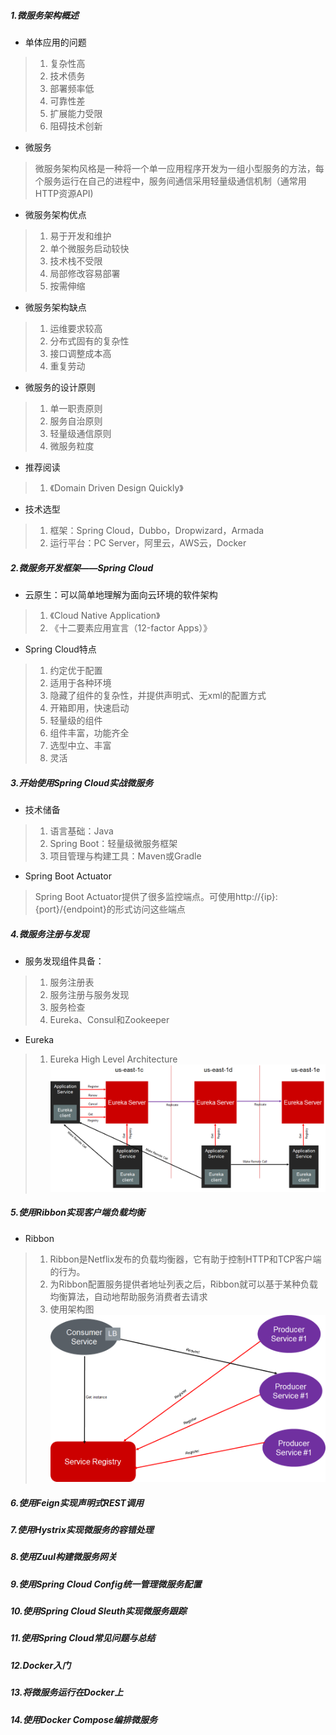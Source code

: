 ##### 1.微服务架构概述
* 单体应用的问题
> 1. 复杂性高
> 2. 技术债务
> 3. 部署频率低
> 4. 可靠性差
> 5. 扩展能力受限
> 6. 阻碍技术创新
* 微服务
> 微服务架构风格是一种将一个单一应用程序开发为一组小型服务的方法，每个服务运行在自己的进程中，服务间通信采用轻量级通信机制（通常用HTTP资源API)
* 微服务架构优点
> 1. 易于开发和维护
> 2. 单个微服务启动较快
> 3. 技术栈不受限
> 4. 局部修改容易部署
> 5. 按需伸缩
* 微服务架构缺点
> 1. 运维要求较高
> 2. 分布式固有的复杂性
> 3. 接口调整成本高
> 4. 重复劳动
* 微服务的设计原则
> 1. 单一职责原则
> 2. 服务自治原则
> 3. 轻量级通信原则
> 4. 微服务粒度
* 推荐阅读
> 1. 《Domain Driven Design Quickly》
* 技术选型
> 1. 框架：Spring Cloud，Dubbo，Dropwizard，Armada
> 2. 运行平台：PC Server，阿里云，AWS云，Docker

##### 2.微服务开发框架——Spring Cloud
* 云原生：可以简单地理解为面向云环境的软件架构
> 1. 《Cloud Native Application》
> 2. 《十二要素应用宣言（12-factor Apps）》
* Spring Cloud特点
> 1. 约定优于配置
> 2. 适用于各种环境
> 3. 隐藏了组件的复杂性，并提供声明式、无xml的配置方式
> 4. 开箱即用，快速启动
> 5. 轻量级的组件
> 6. 组件丰富，功能齐全
> 7. 选型中立、丰富
> 8. 灵活

##### 3.开始使用Spring Cloud实战微服务
* 技术储备
> 1. 语言基础：Java
> 2. Spring Boot：轻量级微服务框架
> 3. 项目管理与构建工具：Maven或Gradle
* Spring Boot Actuator
> Spring Boot Actuator提供了很多监控端点。可使用http://{ip}:{port}/{endpoint}的形式访问这些端点

##### 4.微服务注册与发现
* 服务发现组件具备：
> 1. 服务注册表
> 2. 服务注册与服务发现
> 3. 服务检查
> 4. Eureka、Consul和Zookeeper
* Eureka
> 1. Eureka High Level Architecture 
> ![Eureka High Level Architecture](https://github.com/peoffice/book/blob/master/spring_cloud_docker_microservices_images/eureka_high_level.png)

##### 5.使用Ribbon实现客户端负载均衡
* Ribbon
> 1. Ribbon是Netflix发布的负载均衡器，它有助于控制HTTP和TCP客户端的行为。
> 2. 为Ribbon配置服务提供者地址列表之后，Ribbon就可以基于某种负载均衡算法，自动地帮助服务消费者去请求
> 3. 使用架构图
> ![使用架构图](https://github.com/peoffice/book/blob/master/spring_cloud_docker_microservices_images/ribbon_load_balance.png)

##### 6.使用Feign实现声明式REST调用
##### 7.使用Hystrix实现微服务的容错处理
##### 8.使用Zuul构建微服务网关
##### 9.使用Spring Cloud Config统一管理微服务配置
##### 10.使用Spring Cloud Sleuth实现微服务跟踪
##### 11.使用Spring Cloud常见问题与总结
##### 12.Docker入门
##### 13.将微服务运行在Docker上
##### 14.使用Docker Compose编排微服务